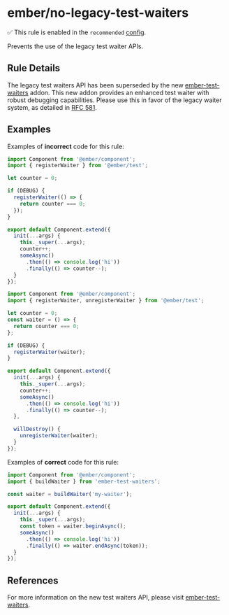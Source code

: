 # ember/no-legacy-test-waiters

✅ This rule is enabled in the `recommended` [config](https://github.com/ember-cli/eslint-plugin-ember#-configurations).

<!-- end auto-generated rule header -->

Prevents the use of the legacy test waiter APIs.

## Rule Details

The legacy test waiters API has been superseded by the new [ember-test-waiters](https://github.com/emberjs/ember-test-waiters) addon.
This new addon provides an enhanced test waiter with robust debugging capabilities. Please use this in favor of the legacy waiter system, as detailed in [RFC 581](https://github.com/emberjs/rfcs/blob/master/text/0581-new-test-waiters.md).

## Examples

Examples of **incorrect** code for this rule:

```js
import Component from '@ember/component';
import { registerWaiter } from '@ember/test';

let counter = 0;

if (DEBUG) {
  registerWaiter(() => {
    return counter === 0;
  });
}

export default Component.extend({
  init(...args) {
    this._super(...args);
    counter++;
    someAsync()
      .then(() => console.log('hi'))
      .finally(() => counter--);
  }
});
```

```js
import Component from '@ember/component';
import { registerWaiter, unregisterWaiter } from '@ember/test';

let counter = 0;
const waiter = () => {
  return counter === 0;
};

if (DEBUG) {
  registerWaiter(waiter);
}

export default Component.extend({
  init(...args) {
    this._super(...args);
    counter++;
    someAsync()
      .then(() => console.log('hi'))
      .finally(() => counter--);
  },

  willDestroy() {
    unregisterWaiter(waiter);
  }
});
```

Examples of **correct** code for this rule:

```js
import Component from '@ember/component';
import { buildWaiter } from 'ember-test-waiters';

const waiter = buildWaiter('my-waiter');

export default Component.extend({
  init(...args) {
    this._super(...args);
    const token = waiter.beginAsync();
    someAsync()
      .then(() => console.log('hi'))
      .finally(() => waiter.endAsync(token));
  }
});
```

## References

For more information on the new test waiters API, please visit [ember-test-waiters](https://github.com/emberjs/ember-test-waiters).
